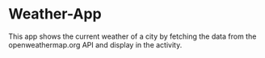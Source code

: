 #  Weather-App
This app shows the current weather of a city by fetching the data from the openweathermap.org API and display in the activity.
